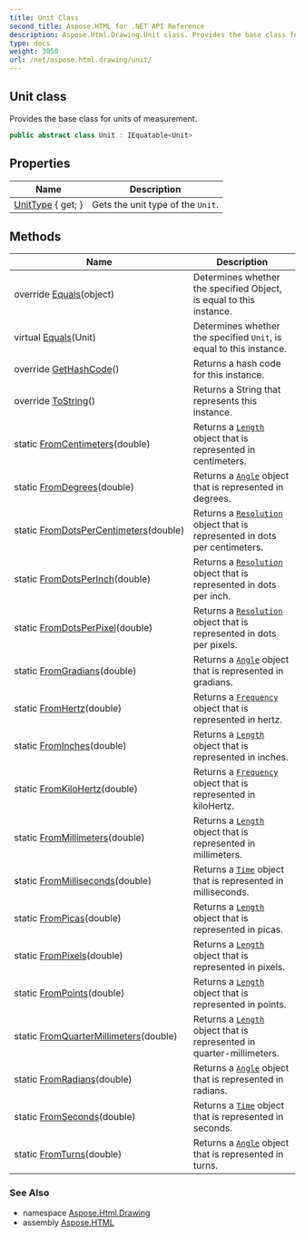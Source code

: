 ```yaml
---
title: Unit Class
second_title: Aspose.HTML for .NET API Reference
description: Aspose.Html.Drawing.Unit class. Provides the base class for units of measurement
type: docs
weight: 3050
url: /net/aspose.html.drawing/unit/
---
```

## Unit class

Provides the base class for units of measurement.

```csharp
public abstract class Unit : IEquatable<Unit>
```

## Properties

| Name | Description |
| --- | --- |
| [UnitType](../../aspose.html.drawing/unit/unittype/) { get; } | Gets the unit type of the `Unit`. |

## Methods

| Name | Description |
| --- | --- |
| override [Equals](../../aspose.html.drawing/unit/equals/#equals_1)(object) | Determines whether the specified Object, is equal to this instance. |
| virtual [Equals](../../aspose.html.drawing/unit/equals/#equals)(Unit) | Determines whether the specified `Unit`, is equal to this instance. |
| override [GetHashCode](../../aspose.html.drawing/unit/gethashcode/)() | Returns a hash code for this instance. |
| override [ToString](../../aspose.html.drawing/unit/tostring/)() | Returns a String that represents this instance. |
| static [FromCentimeters](../../aspose.html.drawing/unit/fromcentimeters/)(double) | Returns a [`Length`](../length/) object that is represented in centimeters. |
| static [FromDegrees](../../aspose.html.drawing/unit/fromdegrees/)(double) | Returns a [`Angle`](../angle/) object that is represented in degrees. |
| static [FromDotsPerCentimeters](../../aspose.html.drawing/unit/fromdotspercentimeters/)(double) | Returns a [`Resolution`](../resolution/) object that is represented in dots per centimeters. |
| static [FromDotsPerInch](../../aspose.html.drawing/unit/fromdotsperinch/)(double) | Returns a [`Resolution`](../resolution/) object that is represented in dots per inch. |
| static [FromDotsPerPixel](../../aspose.html.drawing/unit/fromdotsperpixel/)(double) | Returns a [`Resolution`](../resolution/) object that is represented in dots per pixels. |
| static [FromGradians](../../aspose.html.drawing/unit/fromgradians/)(double) | Returns a [`Angle`](../angle/) object that is represented in gradians. |
| static [FromHertz](../../aspose.html.drawing/unit/fromhertz/)(double) | Returns a [`Frequency`](../frequency/) object that is represented in hertz. |
| static [FromInches](../../aspose.html.drawing/unit/frominches/)(double) | Returns a [`Length`](../length/) object that is represented in inches. |
| static [FromKiloHertz](../../aspose.html.drawing/unit/fromkilohertz/)(double) | Returns a [`Frequency`](../frequency/) object that is represented in kiloHertz. |
| static [FromMillimeters](../../aspose.html.drawing/unit/frommillimeters/)(double) | Returns a [`Length`](../length/) object that is represented in millimeters. |
| static [FromMilliseconds](../../aspose.html.drawing/unit/frommilliseconds/)(double) | Returns a [`Time`](../time/) object that is represented in milliseconds. |
| static [FromPicas](../../aspose.html.drawing/unit/frompicas/)(double) | Returns a [`Length`](../length/) object that is represented in picas. |
| static [FromPixels](../../aspose.html.drawing/unit/frompixels/)(double) | Returns a [`Length`](../length/) object that is represented in pixels. |
| static [FromPoints](../../aspose.html.drawing/unit/frompoints/)(double) | Returns a [`Length`](../length/) object that is represented in points. |
| static [FromQuarterMillimeters](../../aspose.html.drawing/unit/fromquartermillimeters/)(double) | Returns a [`Length`](../length/) object that is represented in quarter-millimeters. |
| static [FromRadians](../../aspose.html.drawing/unit/fromradians/)(double) | Returns a [`Angle`](../angle/) object that is represented in radians. |
| static [FromSeconds](../../aspose.html.drawing/unit/fromseconds/)(double) | Returns a [`Time`](../time/) object that is represented in seconds. |
| static [FromTurns](../../aspose.html.drawing/unit/fromturns/)(double) | Returns a [`Angle`](../angle/) object that is represented in turns. |

### See Also

* namespace [Aspose.Html.Drawing](../../aspose.html.drawing/)
* assembly [Aspose.HTML](../../)
